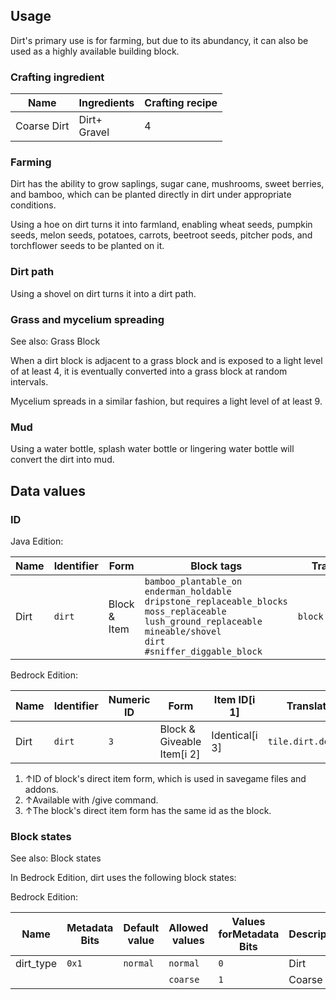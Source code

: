 ## Usage
Dirt's primary use is for farming, but due to its abundancy, it can also be used as a highly available building block.

### Crafting ingredient
| Name        | Ingredients      | Crafting recipe |
|-------------|------------------|-----------------|
| Coarse Dirt | Dirt+<br/>Gravel | 4               |

### Farming
Dirt has the ability to grow saplings, sugar cane, mushrooms, sweet berries, and bamboo, which can be planted directly in dirt under appropriate conditions.

Using a hoe on dirt turns it into farmland, enabling wheat seeds, pumpkin seeds, melon seeds, potatoes, carrots, beetroot seeds, pitcher pods, and torchflower seeds to be planted on it.

### Dirt path
Using a shovel on dirt turns it into a dirt path.

### Grass and mycelium spreading
See also: Grass Block

When a dirt block is adjacent to a grass block and is exposed to a light level of at least 4, it is eventually converted into a grass block at random intervals.

Mycelium spreads in a similar fashion, but requires a light level of at least 9.

### Mud
Using a water bottle, splash water bottle or lingering water bottle will convert the dirt into mud.

## Data values
### ID
Java Edition:

| Name | Identifier | Form         | Block tags                                                                                                                                                                                           | Translation key        |
|------|------------|--------------|------------------------------------------------------------------------------------------------------------------------------------------------------------------------------------------------------|------------------------|
| Dirt | `dirt`     | Block & Item | `bamboo_plantable_on`<br/>`enderman_holdable`<br/>`dripstone_replaceable_blocks`<br/>`moss_replaceable`<br/>`lush_ground_replaceable`<br/>`mineable/shovel`<br/>`dirt`<br/>`#sniffer_diggable_block` | `block.minecraft.dirt` |

Bedrock Edition:

| Name | Identifier | Numeric ID | Form                       | Item ID[i 1]   | Translation key          |
|------|------------|------------|----------------------------|----------------|--------------------------|
| Dirt | `dirt`     | `3`        | Block & Giveable Item[i 2] | Identical[i 3] | `tile.dirt.default.name` |

1. ↑ID of block's direct item form, which is used in savegame files and addons.
2. ↑Available with /give command.
3. ↑The block's direct item form has the same id as the block.

### Block states
See also: Block states

In Bedrock Edition, dirt uses the following block states:

Bedrock Edition:

| Name      | Metadata Bits | Default value | Allowed values | Values forMetadata Bits | Description |
|-----------|---------------|---------------|----------------|-------------------------|-------------|
| dirt_type | `0x1`         | `normal`      | `normal`       | `0`                     | Dirt        |
|           |               |               | `coarse`       | `1`                     | Coarse Dirt |




